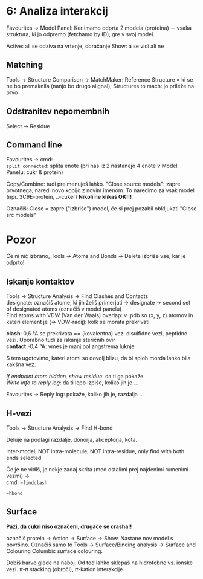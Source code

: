 # 6: Analiza interakcij
Favourites -> Model Panel: Ker imamo odprta 2 modela (proteina) -- vsaka struktura, ki jo odpremo (fetchamo by ID), gre v svoj model.

Active: ali se odziva na vrtenje, obračanje
Show: a se vidi ali ne

## Matching
Tools -> Structure Comparison -> MatchMaker: Reference Structure = ki se ne bo premaknila (nanjo bo drugo alignal); Structures to mach: jo priléže na prvo

## Odstranitev nepomembnih
Select -> Residue

## Command line
Favourites -> cmd:  
`split connected`: splita enote (pri nas iz 2 nastanejo 4 enote v Model Panelu: cukr & protein)

Copy/Combine: tudi preimenuješ lahko. "Close source models": zapre prvotnega, naredi novo kopijo z novim imenom. To naredimo za vsak model (npr. 3C9E-protein, ..-cuker) **Nikoli ne klikaš OK!!!**

Označiš: Close = zapre ("izbriše") model, če si prej pozabil obkljukati "Close src models"


# Pozor
Če ni nič izbrano, Tools -> Atoms and Bonds -> Delete izbriše vse, kar je odprto!


## Iskanje kontaktov
Tools -> Structure Analysis -> Find Clashes and Contacts  
designate: označiš atome, ki jih želiš primerjati -> designate -> second set of designated atoms (označiš v model panelu)  
Find atoms with VDW (Van der Waals) overlap: v .pdb so (x, y, z) atomov in kateri element je (=> VDW-radij): kolk se morata prekrivati.

**clash**: 0,6 °A se prekrivata == (kovalentna) vez: disulfidne vezi, peptidne vezi. Uporabno tudi za iskanje steričnih ovir  
**contact** -0,4 °A: vmes je manj pol angstrema luknje

S tem ugotovimo, kateri atomi so dovolj blizu, da bi sploh morda lahko bila kakšna vez.

_If endpoint atom hidden, show residue_: da ti ga pokaže  
_Write info to reply log_: da ti lepo izpiše, koliko jih je ...

Favourites -> Reply log: pokaže, koliko jih je, razdalja ...

## H-vezi
Tools -> Structure Analysis -> Find H-bond

Deluje na podlagi razdalje, donorja, akceptorja, kóta.

inter-model, NOT intra-molecule, NOT intra-residue, only find with both ends selected

Če je ne vidiš, je nekje zadaj skrita (med ostalimi prej najdenimi rumenimi vezmi) ->  
cmd: `~findclash`

`~hbond`

## Surface
**Pazi, da cukri niso označeni, drugače se crasha!!**


označiš protein -> Action -> Surface -> Show. Nastane nov model s površino. Označiš samo to Tools -> Surface/Binding analysis -> Surface and Colouring Columbic surface colouring.

Dobiš barvo glede na naboj. Od tod lahko sklepaš na hidrofobne vs. ionske vezi. $\pi$-$\pi$ stacking (obroči), $\pi$-kation interakcije